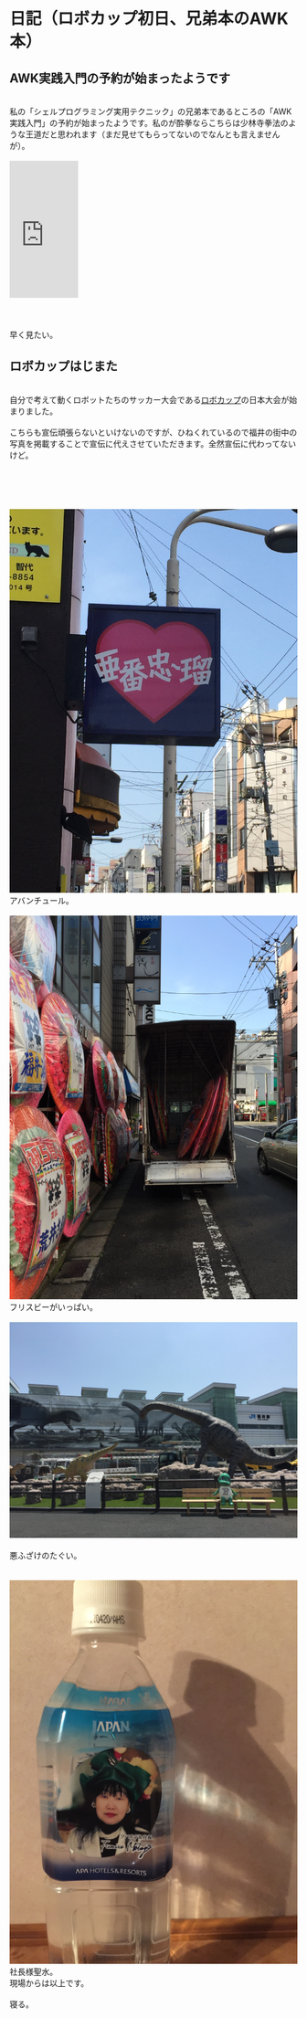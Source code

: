 # 日記（ロボカップ初日、兄弟本のAWK本）
<h2>AWK実践入門の予約が始まったようです</h2><br />
私の「シェルプログラミング実用テクニック」の兄弟本であるところの「AWK実践入門」の予約が始まったようです。私のが酔拳ならこちらは少林寺拳法のような王道だと思われます（まだ見せてもらってないのでなんとも言えませんが）。<br />
<br />
<span style="line-height: normal; -webkit-text-size-adjust: auto; background-color: rgba(255, 255, 255, 0);"><iframe src="http://rcm-fe.amazon-adsystem.com/e/cm?lt1=_blank&amp;bc1=000000&amp;IS2=1&amp;bg1=FFFFFF&amp;fc1=000000&amp;lc1=0000FF&amp;t=ryuichiueda-22&amp;o=9&amp;p=8&amp;l=as4&amp;m=amazon&amp;f=ifr&amp;ref=ss_til&amp;asins=477417369X" style="width:120px;height:240px;" scrolling="no" marginwidth="0" marginheight="0" frameborder="0"></iframe></span><br />
<br />
<!--more--><br />
<br />
早く見たい。<br />
<h2>ロボカップはじまた</h2><br />
<span style="line-height: normal; -webkit-text-size-adjust: auto;">自分で考えて動くロボットたちのサッカー大会である<a href="http://www.robocup-japanopen.org/index.html">ロボカップ</a>の日本大会が始まりました。</span><br />
<br />
<span style="line-height: normal; -webkit-text-size-adjust: auto;">こちらも宣伝頑張らないといけないのですが、ひねくれているので福井の街中の写真を掲載することで宣伝に代えさせていただきます。全然宣伝に代わってないけど。</span><br />
<br />
<span style="line-height: normal; -webkit-text-size-adjust: auto;"><br />
</span><br />
<br />
&nbsp;<a href="IMG_4222.jpg"><img src="IMG_4222.jpg" alt=""></a><br />
アバンチュール。&nbsp;<br />
<br />
<a href="IMG_4223.jpg"><img src="IMG_4223.jpg" alt=""></a><br />
フリスビーがいっぱい。<br />
&nbsp;<a href="IMG_4234.jpg"><img src="IMG_4234.jpg" alt=""></a>&nbsp;<br />
悪ふざけのたぐい。<br />
<br />
&nbsp;<a href="IMG_4273.jpg"><img src="IMG_4273.jpg" alt=""></a><br />
社長様聖水。<br />
現場からは以上です。<br />
<br />
寝る。
